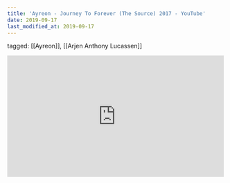 ```yaml
---
title: 'Ayreon - Journey To Forever (The Source) 2017 - YouTube'
date: 2019-09-17
last_modified_at: 2019-09-17
---
```

tagged: [[Ayreon]], [[Arjen Anthony Lucassen]]
<iframe allow="accelerometer; autoplay; clipboard-write; encrypted-media; gyroscope; picture-in-picture" allowfullscreen="" frameborder="0" height="281" id="youtube_iframe" src="https://www.youtube.com/embed/PWNAjX8IKD8?feature=oembed&amp;enablejsapi=1&amp;origin=https://safe.txmblr.com&amp;wmode=opaque" width="500"></iframe>